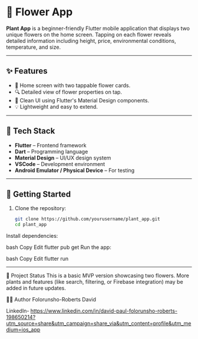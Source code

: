 # 🌱 Flower App

**Plant App** is a beginner-friendly Flutter mobile application that displays two unique flowers on the home screen. Tapping on each flower reveals detailed information including height, price, environmental conditions, temperature, and size.

---

## ✨ Features

- 📸 Home screen with two tappable flower cards.
- 🔍 Detailed view of flower properties on tap.
- 🧪 Clean UI using Flutter's Material Design components.
- 💡 Lightweight and easy to extend.

---

## 🧰 Tech Stack

- **Flutter** – Frontend framework  
- **Dart** – Programming language  
- **Material Design** – UI/UX design system  
- **VSCode** – Development environment  
- **Android Emulator / Physical Device** – For testing



---

## 🚀 Getting Started

1. Clone the repository:

   ```bash
   git clone https://github.com/yourusername/plant_app.git
   cd plant_app
Install dependencies:

bash
Copy
Edit
flutter pub get
Run the app:

bash
Copy
Edit
flutter run

--- 


📌 Project Status
This is a basic MVP version showcasing two flowers. More plants and features (like search, filtering, or Firebase integration) may be added in future updates.

🧑‍💻 Author
Folorunsho-Roberts David

LinkedIn- https://www.linkedin.com/in/david-paul-folorunsho-roberts-198650214?utm_source=share&utm_campaign=share_via&utm_content=profile&utm_medium=ios_app
